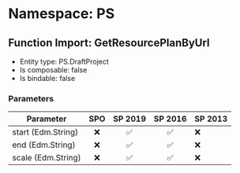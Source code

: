 # Namespace: PS

## Function Import: GetResourcePlanByUrl

- Entity type: PS.DraftProject
- Is composable: false
- Is bindable: false

### Parameters

Parameter | SPO | SP 2019 | SP 2016 | SP 2013
----------|:---:|:-------:|:-------:|:-------
start (Edm.String) | ❌ | ✅ | ✅ | ❌
end (Edm.String) | ❌ | ✅ | ✅ | ❌
scale (Edm.String) | ❌ | ✅ | ✅ | ❌
